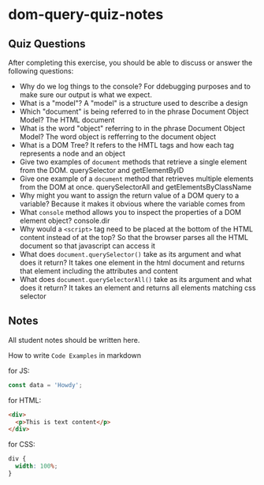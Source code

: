 # dom-query-quiz-notes

## Quiz Questions

After completing this exercise, you should be able to discuss or answer the following questions:

- Why do we log things to the console?
  For ddebugging purposes and to make sure our output is what we expect.
- What is a "model"?
  A "model" is a structure used to describe a design
- Which "document" is being referred to in the phrase Document Object Model?
  The HTML document
- What is the word "object" referring to in the phrase Document Object Model?
  The word object is refferring to the document object
- What is a DOM Tree?
  It refers to the HMTL tags and how each tag represents a node and an object
- Give two examples of `document` methods that retrieve a single element from the DOM.
  querySelector and getElementByID
- Give one example of a `document` method that retrieves multiple elements from the DOM at once.
  querySelectorAll and getElementsByClassName
- Why might you want to assign the return value of a DOM query to a variable?
  Because it makes it obvious where the variable comes from
- What `console` method allows you to inspect the properties of a DOM element object?
  console.dir
- Why would a `<script>` tag need to be placed at the bottom of the HTML content instead of at the top?
  So that the browser parses all the HTML document so that javascript can access it
- What does `document.querySelector()` take as its argument and what does it return?
  It takes one element in the html document and returns that element including the attributes and content
- What does `document.querySelectorAll()` take as its argument and what does it return?
  It takes an element and returns all elements matching css selector

## Notes

All student notes should be written here.

How to write `Code Examples` in markdown

for JS:

```javascript
const data = 'Howdy';
```

for HTML:

```html
<div>
  <p>This is text content</p>
</div>
```

for CSS:

```css
div {
  width: 100%;
}
```
